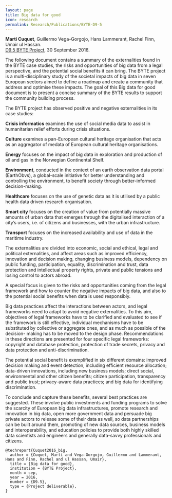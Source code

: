 ```yaml
---
layout: page
title: Big data for good
icon: research
permalink: Research/Publications/BYTE-D9-5
---
```


**Martí Cuquet**, Guillermo Vega-Gorgojo, Hans Lammerant, Rachel Finn, Umair ul Hassan.  
[D9.5 BYTE Project](http://byte-project.eu/wp-content/uploads/2014/02/D9.5-Big-data-for-good-final.pdf), 30 September 2016.

The following document contains a summary of the externalities found in the
BYTE case studies, the risks and opportunities of big data from a legal
perspective, and the potential social benefits it can bring. The BYTE project
is a multi-disciplinary study of the societal impacts of big data in seven
European sectors aimed to define a roadmap and create a community that address
and optimise these impacts. The goal of this Big data for good document is to
present a concise summary of the BYTE results to support the community
building process.

The BYTE project has observed positive and negative externalities in its case
studies:

**Crisis informatics** examines the use of social media data to assist in
humanitarian relief efforts during crisis situations.

**Culture** examines a pan-European cultural heritage organisation that acts as an
aggregator of medata of European cultural heritage organisations.

**Energy** focuses on the impact of big data in exploration and production of oil
and gas in the Norwegian Continental Shelf.

**Environment**, conducted in the context of an earth observation data portal
(EarthObvs), a global-scale initiative for better understanding and
controlling the environment, to benefit society through better-informed
decision-making.

**Healthcare** focuses on the use of genetic data as it is utilised by a public
health data driven research organisation.

**Smart city** focuses on the creation of value from potentially massive amounts
of urban data that emerges through the digitalised interaction of a city’s
users, i.e. of citizens and businesses, with the urban infrastructure.

**Transport** focuses on the increased availability and use of data in the
maritime industry.

The externalities are divided into economic, social and ethical, legal and
political externalities, and affect areas such as improved efficiency,
innovation and decision making, changing business models, dependency on public
funding, participation, equality, discrimination and trust, data protection
and intellectual property rights, private and public tensions and losing
control to actors abroad.

A special focus is given to the risks and opportunities coming from the legal
framework and how to counter the negative impacts of big data, and also to the
potential social benefits when data is used responsibly.

Big data practices affect the interactions between actors, and legal
frameworks need to adapt to avoid negative externalities. To this aim,
objectives of legal frameworks have to be clarified and evaluated to see if
the framework is still effective, individual mechanisms have to be substituted
by collective or aggregate ones, and as much as possible of the decision-
making has to be moved to the design phase. Recommendations in these
directions are presented for four specific legal frameworks: copyright and
database protection, protection of trade secrets, privacy and data protection
and anti-discrimination.

The potential social benefit is exemplified in six different domains: improved
decision making and event detection, including efficient resource allocation;
data-driven innovations, including new business models; direct social,
environmental and other citizen benefits; citizen participation, transparency
and public trust; privacy-aware data practices; and big data for identifying
discrimination.

To conclude and capture these benefits, several best practices are suggested.
These involve public investments and funding programs to solve the scarcity of
European big data infrastructures, promote research and innovation in big
data, open more government data and persuade big private actors to release
some of their data as well, so data partnerships can be built around them,
promoting of new data sources, business models and interoperability, and
education policies to provide both highly skilled data scientists and
engineers and generally data-savvy professionals and citizens.

~~~
@techreport{Cuquet2016_big,
  author = {Cuquet, Martí and Vega-Gorgojo, Guillermo and Lammerant, Hans and Finn, Rachel and ul Hassan, Umair},
  title = {Big data for good},
  institution = {BYTE Project},
  month = sep,
  year = 2016,
  number = {D9.5},
  type = {Project deliverable},
}
~~~
